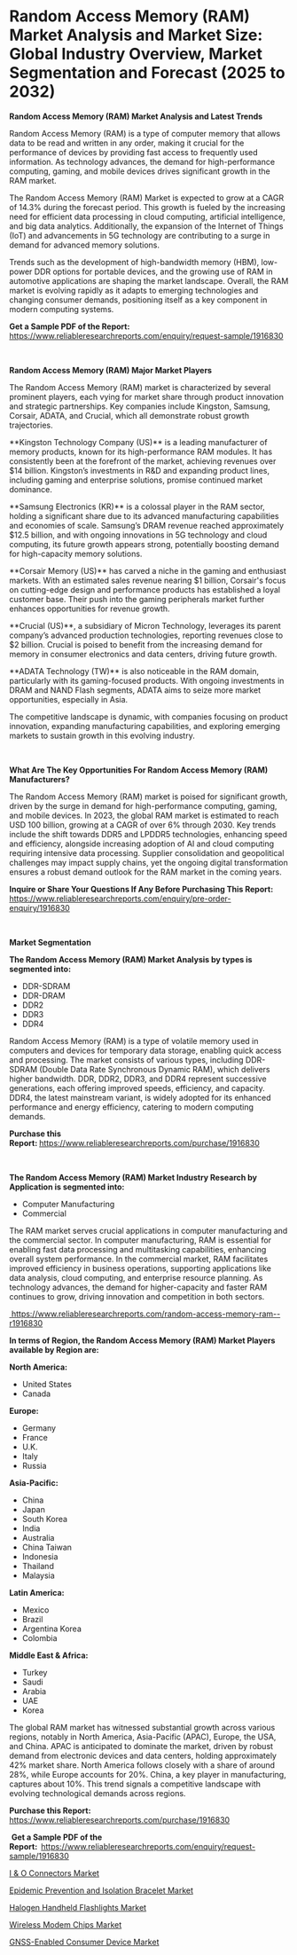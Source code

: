 <p><h1>Random Access Memory (RAM) Market Analysis and Market Size: Global Industry Overview, Market Segmentation and Forecast (2025 to 2032)</h1></p><p><strong>Random Access Memory (RAM) Market Analysis and Latest Trends</strong></p>
<p><p>Random Access Memory (RAM) is a type of computer memory that allows data to be read and written in any order, making it crucial for the performance of devices by providing fast access to frequently used information. As technology advances, the demand for high-performance computing, gaming, and mobile devices drives significant growth in the RAM market. </p><p>The Random Access Memory (RAM) Market is expected to grow at a CAGR of 14.3% during the forecast period. This growth is fueled by the increasing need for efficient data processing in cloud computing, artificial intelligence, and big data analytics. Additionally, the expansion of the Internet of Things (IoT) and advancements in 5G technology are contributing to a surge in demand for advanced memory solutions. </p><p>Trends such as the development of high-bandwidth memory (HBM), low-power DDR options for portable devices, and the growing use of RAM in automotive applications are shaping the market landscape. Overall, the RAM market is evolving rapidly as it adapts to emerging technologies and changing consumer demands, positioning itself as a key component in modern computing systems.</p></p>
<p><strong>Get a Sample PDF of the Report:&nbsp;</strong> <a href="https://www.reliableresearchreports.com/enquiry/request-sample/1916830?utm_campaign=13&utm_medium=2&utm_source=Github&utm_content=ia&utm_term=13022025&utm_id=random-access-memory-ram">https://www.reliableresearchreports.com/enquiry/request-sample/1916830</a></p>
<p>&nbsp;</p>
<p><strong>Random Access Memory (RAM) Major Market Players</strong></p>
<p><p>The Random Access Memory (RAM) market is characterized by several prominent players, each vying for market share through product innovation and strategic partnerships. Key companies include Kingston, Samsung, Corsair, ADATA, and Crucial, which all demonstrate robust growth trajectories.</p><p>**Kingston Technology Company (US)** is a leading manufacturer of memory products, known for its high-performance RAM modules. It has consistently been at the forefront of the market, achieving revenues over $14 billion. Kingston’s investments in R&D and expanding product lines, including gaming and enterprise solutions, promise continued market dominance.</p><p>**Samsung Electronics (KR)** is a colossal player in the RAM sector, holding a significant share due to its advanced manufacturing capabilities and economies of scale. Samsung’s DRAM revenue reached approximately $12.5 billion, and with ongoing innovations in 5G technology and cloud computing, its future growth appears strong, potentially boosting demand for high-capacity memory solutions.</p><p>**Corsair Memory (US)** has carved a niche in the gaming and enthusiast markets. With an estimated sales revenue nearing $1 billion, Corsair's focus on cutting-edge design and performance products has established a loyal customer base. Their push into the gaming peripherals market further enhances opportunities for revenue growth.</p><p>**Crucial (US)**, a subsidiary of Micron Technology, leverages its parent company’s advanced production technologies, reporting revenues close to $2 billion. Crucial is poised to benefit from the increasing demand for memory in consumer electronics and data centers, driving future growth.</p><p>**ADATA Technology (TW)** is also noticeable in the RAM domain, particularly with its gaming-focused products. With ongoing investments in DRAM and NAND Flash segments, ADATA aims to seize more market opportunities, especially in Asia.</p><p>The competitive landscape is dynamic, with companies focusing on product innovation, expanding manufacturing capabilities, and exploring emerging markets to sustain growth in this evolving industry.</p></p>
<p>&nbsp;</p>
<p><strong>What Are The Key Opportunities For Random Access Memory (RAM) Manufacturers?</strong></p>
<p><p>The Random Access Memory (RAM) market is poised for significant growth, driven by the surge in demand for high-performance computing, gaming, and mobile devices. In 2023, the global RAM market is estimated to reach USD 100 billion, growing at a CAGR of over 6% through 2030. Key trends include the shift towards DDR5 and LPDDR5 technologies, enhancing speed and efficiency, alongside increasing adoption of AI and cloud computing requiring intensive data processing. Supplier consolidation and geopolitical challenges may impact supply chains, yet the ongoing digital transformation ensures a robust demand outlook for the RAM market in the coming years.</p></p>
<p><strong>Inquire or Share Your Questions If Any Before Purchasing This Report:</strong> <a href="https://www.reliableresearchreports.com/enquiry/pre-order-enquiry/1916830?utm_campaign=13&utm_medium=2&utm_source=Github&utm_content=ia&utm_term=13022025&utm_id=random-access-memory-ram">https://www.reliableresearchreports.com/enquiry/pre-order-enquiry/1916830</a></p>
<p>&nbsp;</p>
<p><strong>Market Segmentation</strong></p>
<p><strong>The Random Access Memory (RAM) Market Analysis by types is segmented into:</strong></p>
<p><ul><li>DDR-SDRAM</li><li>DDR-DRAM</li><li>DDR2</li><li>DDR3</li><li>DDR4</li></ul></p>
<p><p>Random Access Memory (RAM) is a type of volatile memory used in computers and devices for temporary data storage, enabling quick access and processing. The market consists of various types, including DDR-SDRAM (Double Data Rate Synchronous Dynamic RAM), which delivers higher bandwidth. DDR, DDR2, DDR3, and DDR4 represent successive generations, each offering improved speeds, efficiency, and capacity. DDR4, the latest mainstream variant, is widely adopted for its enhanced performance and energy efficiency, catering to modern computing demands.</p></p>
<p><strong>Purchase this Report:&nbsp;</strong><a href="https://www.reliableresearchreports.com/purchase/1916830?utm_campaign=13&utm_medium=2&utm_source=Github&utm_content=ia&utm_term=13022025&utm_id=random-access-memory-ram">https://www.reliableresearchreports.com/purchase/1916830</a></p>
<p>&nbsp;</p>
<p><strong>The Random Access Memory (RAM) Market Industry Research by Application is segmented into:</strong></p>
<p><ul><li>Computer Manufacturing</li><li>Commercial</li></ul></p>
<p><p>The RAM market serves crucial applications in computer manufacturing and the commercial sector. In computer manufacturing, RAM is essential for enabling fast data processing and multitasking capabilities, enhancing overall system performance. In the commercial market, RAM facilitates improved efficiency in business operations, supporting applications like data analysis, cloud computing, and enterprise resource planning. As technology advances, the demand for higher-capacity and faster RAM continues to grow, driving innovation and competition in both sectors.</p></p>
<p><a href="https://www.reliableresearchreports.com/random-access-memory-ram--r1916830?utm_campaign=13&utm_medium=2&utm_source=Github&utm_content=ia&utm_term=13022025&utm_id=random-access-memory-ram">&nbsp;https://www.reliableresearchreports.com/random-access-memory-ram--r1916830</a></p>
<p><strong>In terms of Region, the Random Access Memory (RAM) Market Players available by Region are:</strong></p>
<p>
    <p> <strong> North America: </strong>
        <ul>
            <li>United States</li>
            <li>Canada</li>
        </ul>
        </p> 
    <p> <strong> Europe: </strong>
        <ul>
            <li>Germany</li>
            <li>France</li>
            <li>U.K.</li>
            <li>Italy</li>
            <li>Russia</li>
        </ul>
        </p> 
    <p> <strong> Asia-Pacific: </strong>
        <ul>
            <li>China</li>
            <li>Japan</li>
            <li>South Korea</li>
            <li>India</li>
            <li>Australia</li>
            <li>China Taiwan</li>
            <li>Indonesia</li>
            <li>Thailand</li>
            <li>Malaysia</li>
        </ul>
        </p> 
    <p> <strong> Latin America: </strong>
        <ul>
            <li>Mexico</li>
            <li>Brazil</li>
            <li>Argentina Korea</li>
            <li>Colombia</li>
        </ul>
        </p> 
    <p> <strong> Middle East & Africa: </strong>
        <ul>
            <li>Turkey</li>
            <li>Saudi</li>
            <li>Arabia</li>
            <li>UAE</li>
            <li>Korea</li>
        </ul>
    </p>
    </p>
<p><p>The global RAM market has witnessed substantial growth across various regions, notably in North America, Asia-Pacific (APAC), Europe, the USA, and China. APAC is anticipated to dominate the market, driven by robust demand from electronic devices and data centers, holding approximately 42% market share. North America follows closely with a share of around 28%, while Europe accounts for 20%. China, a key player in manufacturing, captures about 10%. This trend signals a competitive landscape with evolving technological demands across regions.</p></p>
<p><strong>Purchase this Report: </strong><a href="https://www.reliableresearchreports.com/purchase/1916830?utm_campaign=13&utm_medium=2&utm_source=Github&utm_content=ia&utm_term=13022025&utm_id=random-access-memory-ram">https://www.reliableresearchreports.com/purchase/1916830</a></p>
<p>&nbsp;<strong>Get a Sample PDF of the Report:&nbsp;&nbsp;</strong><a href="https://www.reliableresearchreports.com/enquiry/request-sample/1916830?utm_campaign=13&utm_medium=2&utm_source=Github&utm_content=ia&utm_term=13022025&utm_id=random-access-memory-ram">https://www.reliableresearchreports.com/enquiry/request-sample/1916830</a></p>
<p><strong></strong></p>
<p><p><a href="https://github.com/sadithsondah72/Market-Research-Report-List-1/blob/main/i-o-connectors-market.md?utm_campaign=13&utm_medium=2&utm_source=Github&utm_content=ia&utm_term=13022025&utm_id=random-access-memory-ram">I & O Connectors Market</a></p><p><a href="https://github.com/mshiradeth/Market-Research-Report-List-1/blob/main/epidemic-prevention-and-isolation-bracelet-market.md?utm_campaign=13&utm_medium=2&utm_source=Github&utm_content=ia&utm_term=13022025&utm_id=random-access-memory-ram">Epidemic Prevention and Isolation Bracelet Market</a></p><p><a href="https://github.com/rushanday/Market-Research-Report-List-1/blob/main/halogen-handheld-flashlights-market.md?utm_campaign=13&utm_medium=2&utm_source=Github&utm_content=ia&utm_term=13022025&utm_id=random-access-memory-ram">Halogen Handheld Flashlights Market</a></p><p><a href="https://github.com/nemcemakoi/Market-Research-Report-List-1/blob/main/wireless-modem-chips-market.md?utm_campaign=13&utm_medium=2&utm_source=Github&utm_content=ia&utm_term=13022025&utm_id=random-access-memory-ram">Wireless Modem Chips Market</a></p><p><a href="https://github.com/katonmarti489/Market-Research-Report-List-1/blob/main/gnss-enabled-consumer-device-market.md?utm_campaign=13&utm_medium=2&utm_source=Github&utm_content=ia&utm_term=13022025&utm_id=random-access-memory-ram">GNSS-Enabled Consumer Device Market</a></p></p>